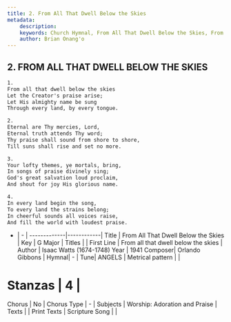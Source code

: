 ```yaml
---
title: 2. From All That Dwell Below the Skies
metadata:
    description: 
    keywords: Church Hymnal, From All That Dwell Below the Skies, From all that dwell below the skies, 
    author: Brian Onang'o
---
```



## 2. FROM ALL THAT DWELL BELOW THE SKIES

```txt
1.
From all that dwell below the skies 
Let the Creator's praise arise; 
Let His almighty name be sung 
Through every land, by every tongue.

2.
Eternal are Thy mercies, Lord, 
Eternal truth attends Thy word; 
Thy praise shall sound from shore to shore, 
Till suns shall rise and set no more. 

3.
Your lofty themes, ye mortals, bring, 
In songs of praise divinely sing; 
God's great salvation loud proclaim, 
And shout for joy His glorious name.

4.
In every land begin the song, 
To every land the strains belong; 
In cheerful sounds all voices raise, 
And fill the world with loudest praise.
```

- |   -  |
-------------|------------|
Title | From All That Dwell Below the Skies |
Key | G Major |
Titles |  |
First Line | From all that dwell below the skies |
Author | Isaac Watts (1674-1748)
Year | 1941
Composer| Orlando Gibbons |
Hymnal|  - |
Tune| ANGELS |
Metrical pattern | |
# Stanzas | 4 |
Chorus | No |
Chorus Type | - |
Subjects | Worship: Adoration and Praise |
Texts |  |
Print Texts | 
Scripture Song |  |
  
